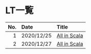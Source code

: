 # LT一覧

|No.|Date      |Title       |
|--:|:---------|:-----------|
|1  |2020/12/25|[All in Scala](20201225/README.md)|
|2  |2020/12/27|[All in Scala](20201227/README.md)|
